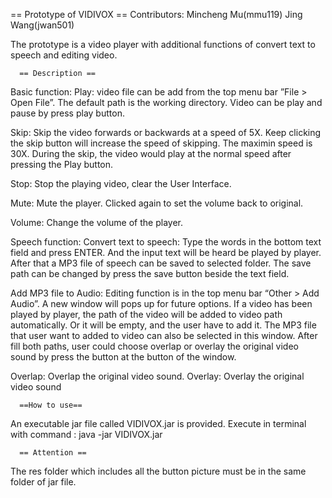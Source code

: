   == Prototype of VIDIVOX  ==
Contributors: Mincheng Mu(mmu119)  Jing Wang(jwan501)

The prototype is a video player with additional functions of convert text to speech and editing video.

      == Description ==
Basic function:
Play: video file can be add from the top menu bar ”File > Open File”. The default path is the working directory. Video can be play and pause by press play button.

Skip: Skip the video forwards or backwards at a speed of 5X. Keep clicking the skip button will increase the speed of skipping. The maximin speed is 30X. During the skip, the video would play at the normal speed after pressing the Play button.

Stop: Stop the playing video, clear the User Interface.

Mute: Mute the player. Clicked again to set the volume back to original.

Volume: Change the volume of the player.



Speech function:
Convert text to speech: Type the words in the bottom text field and press ENTER. And the input text will be heard be played by player. After that a MP3 file of speech can be saved to selected folder. The save path can be changed by press the save button beside the text field.

Add MP3 file to Audio: Editing function is in the top menu bar “Other > Add Audio”. A new window will pops up for future options. If a video has been played by player, the path of the video will be added to video path automatically. Or it will be empty, and the user have to add it. The MP3 file that user want to added to video can also be selected in this window. After fill both paths, user could choose overlap or overlay the original video sound by press the button at the button of the window.

Overlap: Overlap the original video sound.
Overlay: Overlay the original video sound
                               
      ==How to use==
An executable jar file called  VIDIVOX.jar is provided.
Execute in terminal with command : java -jar VIDIVOX.jar

      == Attention ==
The res folder which includes all the button picture must be in the same folder of jar file.
